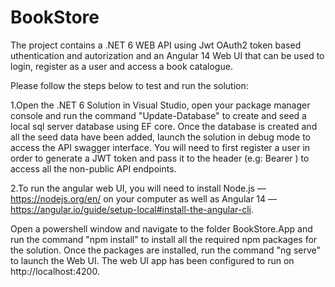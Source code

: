 # BookStore

The project contains a .NET 6 WEB API using Jwt OAuth2 token based uthentication and autorization and an Angular 14 Web UI that can be used to login, register as a user and access a  book catalogue. 

Please follow the steps below to test and run the solution:

1.Open the .NET 6 Solution in Visual Studio, open your package manager console and run the command "Update-Database" to create and seed a local sql server database using  EF core. Once the database is created and all the seed data have been added, launch the solution in debug mode to access the API swagger interface. 
You will need to first register a user in order to generate a JWT token and pass it to the header (e.g: Bearer <mytoken>) to access all the non-public API endpoints.


2.To run the angular web UI, you will need to install Node.js — https://nodejs.org/en/ on your computer as well as Angular 14 — https://angular.io/guide/setup-local#install-the-angular-cli. 

Open a powershell window and navigate to the folder BookStore.App and run the command "npm install" to install all the required npm packages for the solution. 
Once the packages are installed, run the command "ng serve" to launch the Web UI. The web UI app has been configured to run on http://localhost:4200. 
